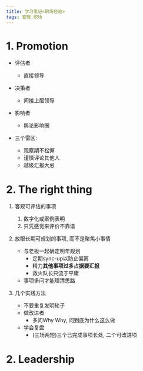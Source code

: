 ```yaml
---
title: 学习笔记<职场经验>
tags: 管理,职场
---
```


# 1. Promotion
- 评估者
    - 直接领导
- 决策者
    - 间接上层领导
- 影响者
    - 舆论影响圈

- 三个雷区:
    - 观察期不松懈
    - 谨慎评论其他人
    - 越级汇报大忌

# 2. The right thing
1. 客观可评估的事项
    1. 数字化或案例表明
    2. 只凭感觉来评价不靠谱
2. 放眼长期可规划的事项, 而不是聚焦小事情
    - 与老板一起确定明年规划
        - 定期sync-up以防止偏离
        - 精力**其他事项过多占据要汇报**
        - 救火队长只流于平庸
    - 事项多问才能理清思路

3. 几个实践方法
    - 不要重复发明轮子
    - 做改进者
        - 多问Why Why, 问到底为什么这么做
    - 学会复盘
        - (三场两短)三个已完成事项长处, 二个可改进项


# 2. Leadership
